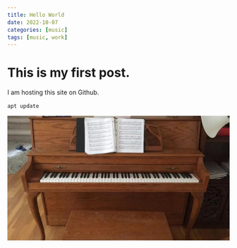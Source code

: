 ```yaml
---
title: Hello World
date: 2022-10-07
categories: [music]
tags: [music, work]
---
```


# This is my first post.

I am hosting this site on Github.

```bash
apt update
```
![my piano](../assets/images/2022-10-10-Hello-world/3.png)

